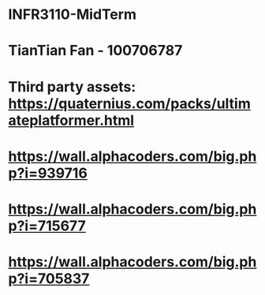 # INFR3110-MidTerm
# TianTian Fan - 100706787
# Third party assets: https://quaternius.com/packs/ultimateplatformer.html
# https://wall.alphacoders.com/big.php?i=939716
# https://wall.alphacoders.com/big.php?i=715677
# https://wall.alphacoders.com/big.php?i=705837
